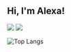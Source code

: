 ## Hi, I'm Alexa!
[![](https://img.shields.io/badge/LinkedIn-alexawhitney-blue)](https://www.linkedin.com/in/alexawhitney/)
[![](https://img.shields.io/badge/Gmail-alexawhitney87@gmail.com-red)](mailto:alexawhitney87@gmail.com)


![Top Langs](https://github-readme-stats.vercel.app/api/top-langs/?username=alexa-whitney&show_icons=true)

